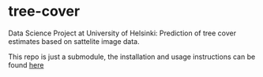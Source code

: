 # tree-cover
Data Science Project at University of Helsinki: Prediction of tree cover estimates based on sattelite image data.

This repo is just a submodule, the installation and usage instructions can be found [here](https://github.com/LyteFM/tree-cover-server)
